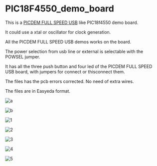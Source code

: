 # PIC18F4550_demo_board

This is a [PICDEM FULL SPEED USB](https://www.microchip.com/en-us/development-tool/DM163025) like PIC18f4550 demo board.

It could use a xtal or oscillator for clock generation.

All the PICDEM FULL SPEED USB demos works on the board.

The power selection from usb line or external is selectable with the POWSEL jumper.

It has all the three push button and four led of the PICDEM FULL SPEED USB board, with jumpers for connect or thisconnect them.

The files has the pcb errors corrected. No need of extra wires.

The files are in Easyeda format.

![a](https://raw.githubusercontent.com/bigjohnson/bigjohnson.github.io/master/PIC18F4550_demo_board/PCB_PCB_18f4550_2023-06-13.png)

![b](https://raw.githubusercontent.com/bigjohnson/bigjohnson.github.io/master/PIC18F4550_demo_board/Schematic_18f4550_2023-06-13.png)

![1](https://raw.githubusercontent.com/bigjohnson/bigjohnson.github.io/master/PIC18F4550_demo_board/DSC00839_low.png)

![2](https://raw.githubusercontent.com/bigjohnson/bigjohnson.github.io/master/PIC18F4550_demo_board/DSC00846_low.png)

![3](https://raw.githubusercontent.com/bigjohnson/bigjohnson.github.io/master/PIC18F4550_demo_board/DSC00850_low.png)

![4](https://raw.githubusercontent.com/bigjohnson/bigjohnson.github.io/master/PIC18F4550_demo_board/DSC00852_low.png)

![5](https://raw.githubusercontent.com/bigjohnson/bigjohnson.github.io/master/PIC18F4550_demo_board/DSC00856_low.png)

